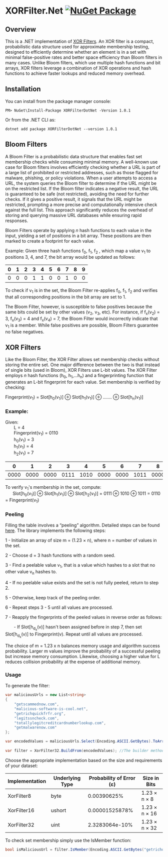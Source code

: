 # XORFilter.Net [![NuGet Package](https://img.shields.io/nuget/v/XorFilterDotnet.svg)](https://www.nuget.org/packages/XORFilterDotNet)

## Overview

This is a .NET implementation of [XOR Filters](https://arxiv.org/pdf/1912.08258.pdf). An XOR filter is a compact, probabilistic data structure used for approximate membership testing, designed to efficiently determine whether an element is in a set with minimal false-positive rates and better space efficiency than Bloom filters in many cases. Unlike Bloom filters, which use multiple hash functions and bit arrays, XOR filters leverage a combination of XOR operations and hash functions to achieve faster lookups and reduced memory overhead.

## Installation

You can install from the package manager console:

`PM> NuGet\Install-Package XORFilterDotNet -Version 1.0.1`

Or from the .NET CLI as:

`dotnet add package XORFilterDotNet --version 1.0.1`

## Bloom Filters

A Bloom Filter is a probabilistic data structure that enables fast set membership checks while consuming minimal memory. A well-known use case for Bloom filters involves efficiently checking whether a URL is part of a large list of prohibited or restricted addresses, such as those flagged for malware, phishing, or policy violations. When a user attempts to access a URL, the system queries the Bloom filter to determine if the URL might be on the restricted list. If the Bloom filter indicates a negative result, the URL is guaranteed to be safe (not restricted), avoiding the need for further checks. If it gives a positive result, it signals that the URL might be restricted, prompting a more precise and computationally intensive check against the full list. This approach significantly reduces the overhead of storing and querying massive URL databases while ensuring rapid responses.

Bloom Filters operate by applying *n* hash functions to each value in the input, yielding a set of positions in a bit array. These positions are then marked to create a footprint for each value.

Example: Given three hash functions  f<sub>0</sub>, f<sub>1</sub>, f<sub>2</sub> , which map a value  v<sub>1</sub>  to positions 3, 4, and 7, the bit array would be updated as follows:

| 0 | 1 | 2 | 3 | 4 | 5 | 6 | 7 | 8 | 9 |
| - | - | - | - | - | - | - | - | - | - |
| 0 | 0 | 0 | 1 | 1 | 0 | 0 | 1 | 0 | 0 |

To check if  v<sub>1</sub>  is in the set, the Bloom Filter re-applies  f<sub>0</sub>, f<sub>1</sub>, f<sub>2</sub>  and verifies that all corresponding positions in the bit array are set to 1.

The Bloom Filter, however, is susceptible to false positives because the same bits could be set by other values (v<sub>2</sub>, v<sub>3</sub>, etc). For instance, if  f<sub>x</sub>(v<sub>2</sub>) = 3, f<sub>x</sub>(v<sub>3</sub>) = 4 and f<sub>x</sub>(v<sub>4</sub>) = 7, the Bloom Filter would incorrectly indicate that  v<sub>1</sub>  is a member. While false positives are possible, Bloom Filters guarantee no false negatives.


## XOR Filters

Like the Bloom Filter, the XOR Filter allows set membership checks without storing the entire set. One major difference between the two is that instead of single bits (used in Bloom), XOR Filters use L-bit values. The XOR Filter employs *n* hash functions (h<sub>0</sub>, h<sub>1</sub>,...h<sub>n</sub>) and a fingerprinting function that generates an L-bit fingerprint for each value. Set membership is verified by checking:

Fingerprint(v<sub>1</sub>) = Slot[h<sub>0</sub>(v<sub>1</sub>)] ⊕ Slot[h<sub>1</sub>(v<sub>1</sub>)] ⊕  ....... ⊕  Slot[h<sub>n</sub>(v<sub>1</sub>)]


### Example:

Given: <br/>
    &nbsp;&nbsp;&nbsp;&nbsp;&nbsp;&nbsp; L = 4 <br/>
    &nbsp;&nbsp;&nbsp;&nbsp;&nbsp;&nbsp; Fingerprint(v<sub>1</sub>) = 0110 <br/>
    &nbsp;&nbsp;&nbsp;&nbsp;&nbsp;&nbsp; h<sub>0</sub>(v<sub>1</sub>) = 3 <br/> 
    &nbsp;&nbsp;&nbsp;&nbsp;&nbsp;&nbsp; h<sub>1</sub>(v<sub>1</sub>) = 4 <br/> 
    &nbsp;&nbsp;&nbsp;&nbsp;&nbsp;&nbsp; h<sub>2</sub>(v<sub>1</sub>) = 7

| 0 | 1 | 2 | 3 | 4 | 5 | 6 | 7 | 8 | 9 |
| - | - | - | - | - | - | - | - | - | - |
| 0000 | 0000 | 0000 | 0111 | 1010 | 0000 | 0000 | 1011 | 0000 | 0000 |

To verify v<sub>1</sub>'s membership in the set, compute:<br/>
    &nbsp;&nbsp;&nbsp;&nbsp;&nbsp;&nbsp;Slot[h<sub>0</sub>(v<sub>1</sub>)] ⊕ Slot[h<sub>1</sub>(v<sub>1</sub>)] ⊕ Slot[h<sub>2</sub>(v<sub>1</sub>)]
 = 0111 ⊕ 1010 ⊕ 1011 = 0110 = Fingerprint(v<sub>1</sub>)
<br/>

### Peeling

Filling the table involves a “peeling” algorithm. Detailed steps can be found <a href="https://web.stanford.edu/class/archive/cs/cs166/cs166.1216/lectures/13/Slides13.pdf#page=57">here</a>. The library implements the following steps:

1 - Initialize an array of size m = (1.23 × n), where n = number of values in the set.

2 - Choose d = 3 hash functions with a random seed.

3 - Find a peelable value v<sub>1</sub>, that is a value which hashes to a slot that no other value v<sub>n</sub> hashes to.

4 - If no peelable value exists and the set is not fully peeled, return to step 2.

5 - Otherwise, keep track of the peeling order.

6 - Repeat steps 3 - 5 until all values are processed.

7 - Reapply the fingerprints of the peeled values in reverse order as follows:

&nbsp;&nbsp;&nbsp;&nbsp;&nbsp;&nbsp; - If Slot[h<sub>d<sub>x</sub></sub>(v)] hasn't been assigned before in step 7, then set Slot[h<sub>d<sub>x</sub></sub>(v)] to Fingerprint(v). Repeat until all values are processed. <br/>

The choice of m = 1.23 x n  balances memory usage and algorithm success probability. Larger m values improve the probability of a successful peeling but increase memory consumption. Likewise, choosing a higher value for L reduces collision probability at the expense of additional memory.

### Usage

To generate the filter:

```csharp
var maliciousUrls = new List<string>
{
    "getscammednow.com",
    "malicious-software-is-cool.net",
    "getrichquickfrfr.org",
    "legitssncheck.com",
    "totallylegitcreditcardnumberlookup.com",
    "getmalwarenow.com"
};

var encodedValues = maliciousUrls.Select(Encoding.ASCII.GetBytes).ToArray();
            
var filter = XorFilter32.BuildFrom(encodedValues); //The builder method expects a collection of byte arrays
```

Choose the appropriate implementation based on the size and requirements of your dataset:

| Implementation | Underlying Type | Probability of Error (ε) | Size in Bits |
| - | - | - | - |
| XorFilter8 | byte | 0.00390625% | 1.23 × n × 8 |
| XorFilter16 | ushort | 0.00001525878% | 1.23 × n × 16 |
| XorFilter32 | uint | 2.3283064e-10% | 1.23 × n × 32 |

To check set membership simply use the IsMember function:

```csharp
bool isMaliciousUrl = filter.IsMember(Encoding.ASCII.GetBytes("getrichquickfrfr.org")); //Returns true
```